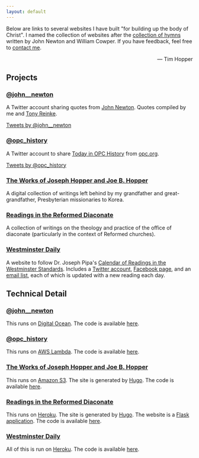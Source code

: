 ```yaml
---
layout: default
---
```


Below are links to several websites I have built "for building up the body of Christ". I named the collection of websites after the [collection of hymns](https://en.wikipedia.org/wiki/Olney_Hymns) written by John Newton and William Cowper. If you have feedback, feel free to [contact me](mailto:tdhopper@gmail.com).

<div style="text-align:right;">— Tim Hopper</div>

## Projects

### [@john__newton](https://twitter.com/john__newton)

A Twitter account sharing quotes from [John Newton](https://en.wikipedia.org/wiki/John_Newton). Quotes compiled by me and [Tony Reinke](http://tonyreinke.com/john-newton/).

<a class="twitter-timeline" data-dnt="true" href="https://twitter.com/john__newton" data-widget-id="694178540674224128">Tweets by @john__newton</a>
<script>!function(d,s,id){var js,fjs=d.getElementsByTagName(s)[0],p=/^http:/.test(d.location)?'http':'https';if(!d.getElementById(id)){js=d.createElement(s);js.id=id;js.src=p+"://platform.twitter.com/widgets.js";fjs.parentNode.insertBefore(js,fjs);}}(document,"script","twitter-wjs");</script>

### [@opc_history](https://twitter.com/opc_history)

A Twitter account to share [Today in OPC History](http://opc.org/today.html) from [opc.org](http://www.opc.org).

<a class="twitter-timeline" data-dnt="true" href="https://twitter.com/opc_history" data-widget-id="694178740767703041">Tweets by @opc_history</a>
<script>!function(d,s,id){var js,fjs=d.getElementsByTagName(s)[0],p=/^http:/.test(d.location)?'http':'https';if(!d.getElementById(id)){js=d.createElement(s);js.id=id;js.src=p+"://platform.twitter.com/widgets.js";fjs.parentNode.insertBefore(js,fjs);}}(document,"script","twitter-wjs");</script>

### [The Works of Joseph Hopper and Joe B. Hopper](http://joseph-hopper.com)

A digital collection of writings left behind by my grandfather and great-grandfather, Presbyterian missionaries to Korea.

### [Readings in the Reformed Diaconate](http://reformeddeacon.com/)

A collection of writings on the theology and practice of the office of diaconate (particularly in the context of Reformed churches).

### [Westminster Daily](http://www.reformedconfessions.com/westminster-daily)

A website to follow Dr. Joseph Pipa's [Calendar of Readings in the Westminster Standards](https://www.gpts.edu/resources/documents/Calendar%20Readings%20in%20WestminsterNumbered.pdf). Includes a [Twitter account](twitter.com/refconfessions), [Facebook page](https://www.facebook.com/westminsterdaily/), and an [email list](https://feed.press/e/mailverify?feed_id=westminster-daily), each of which is updated with a new reading each day.

## Technical Detail

### [@john__newton](https://twitter.com/john__newton)

This runs on [Digital Ocean](https://www.digitalocean.com/). The code is available [here](https://github.com/olneyhymn/newton).

### [@opc_history](https://twitter.com/opc_history)

This runs on [AWS Lambda](https://aws.amazon.com/lambda). The code is available [here](https://github.com/olneyhymn/opc-history).

### [The Works of Joseph Hopper and Joe B. Hopper](http://joseph-hopper.com)

This runs on [Amazon S3](https://aws.amazon.com/s3/). The site is generated by [Hugo](http://gohugo.com). The code is available [here](https://github.com/olneyhymn/joseph-hopper).

### [Readings in the Reformed Diaconate](http://reformeddeacon.com/)

This runs on [Heroku](http://heroku.com/). The site is generated by [Hugo](http://gohugo.com). The website is a [Flask application](http//flask.pocoo.org). The code is available [here](https://github.com/olneyhymn/reformeddiaconate).

### [Westminster Daily](http://www.reformedconfessions.com/westminster-daily)

All of this is run on [Heroku](http://heroku.com/). The code is available [here](https://github.com/olneyhymn/westminster-daily).

<div class="StatusCake"></div><link rel="stylesheet" media="all" href="https://www.statuscake.com/App/Widget/table.css"/><script type="text/javascript">var PublicID = 'tOHc3TBwd8'; var ShowAd = true; var Status = document.createElement('script'); Status.src = 'https://www.statuscake.com/App/Widget/Widget2JS.js'; Status.type = 'text/javascript'; Status.async = true; var ssc = document.getElementsByTagName('script')[0]; ssc.parentNode.insertBefore(Status, ssc);</script>